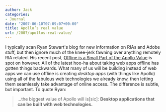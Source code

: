 ```yaml
---
author: Jack
categories:
- Journal
date: "2007-06-10T07:09:07+00:00"
title: Apollo’s real value
url: /2007/apollos-real-value/
---
```


I typically scan Ryan Stewart's blog for new information on RIAs and Adobe stuff, but then ignore much of the knee-jerk fawning over anything remotely RIA related. His recent post, [Offline is a Small Part of the Apollo Value][1] is spot on however. All of the latest hoo-ha about taking web apps offline has gotten things backwards. What many of us will be building instead of web apps we can use offline is creating _desktop apps_ (with things like Apollo) using all of the fabulous web technologies we already know, then letting them seamlessly take advantage of online access. The difference is subtle, but important. To quote Ryan: 

> &#8230;the biggest value of Apollo will is[sic]: **Desktop applications that can be built with web technologies.**

 [1]: http://blog.digitalbackcountry.com/?p=871